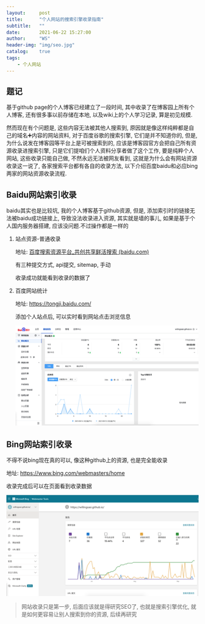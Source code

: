 ```yaml
---
layout:     post
title:      "个人网站的搜索引擎收录指南"
subtitle:   ""
date:       2021-06-22 15:27:00
author:     "WS"
header-img: "img/seo.jpg"
catalog:    true
tags:
    - 个人网站
---
```


  ## 题记

基于github page的个人博客已经建立了一段时间, 其中收录了在博客园上所有个人博客, 还有很多事以前存储在本地, 以及wiki上的个人学习记录, 算是初见规模.

  然而现在有个问题是, 这些内容无法被其他人搜索到, 原因就是像这样纯粹都是自己的域名➕内容的网站资料, 对于百度谷歌的搜索引擎, 它们是并不知道你的, 但是, 为什么说发在博客园等平台上是可被搜索到的, 应该是博客园官方会把自己所有资源收录进搜索引擎, 只是它们提咱们个人资料分享者做了这个工作, 要是纯粹个人网站, 这些收录只能自己做, 不然永远无法被网友看到, 这就是为什么会有网站资源收录这一说了, 各家搜索平台都有各自的收录方法, 以下介绍百度baidu和必应bing两家的网站资源收录流程.

## Baidu网站索引收录

  baidu其实也是比较坑, 我的个人博客基于github资源, 但是, 添加索引时的链接无法被baidu成功链接上, 导致没法收录进入资源, 其实就是墙的事儿, 如果是基于个人国内服务器搭建, 应该没问题.不过操作都是一样的

1. 站点资源-普通收录

   地址:  [百度搜索资源平台_共创共享鲜活搜索 (baidu.com)](https://ziyuan.baidu.com/)

   有三种提交方式, api提交, sitemap, 手动

   收录成功就能看到收录的数据了

2. 百度网站统计

   地址: https://tongji.baidu.com/

   添加个人站点后, 可以实时看到网站点击浏览信息

   ![javascript](/img/tongji-1.png)

## Bing网站索引收录

  不得不说bing现在真的可以, 像这种github上的资源, 也是完全能收录

  地址: https://www.bing.com/webmasters/home

  收录完成后可以在页面看到收录数据

  ![javascript](/img/tongji-2.png)



> 网站收录只是第一步, 后面应该就是得研究SEO了, 也就是搜索引擎优化, 就是如何更容易让别人搜索到你的资源, 后续再研究

